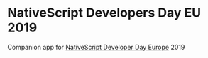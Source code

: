 # NativeScript Developers Day EU 2019

Companion app for [NativeScript Developer Day Europe](https://nativescriptdevday.org) 2019
